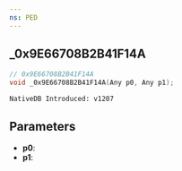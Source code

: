 ```yaml
---
ns: PED
---
```

## _0x9E66708B2B41F14A

```c
// 0x9E66708B2B41F14A
void _0x9E66708B2B41F14A(Any p0, Any p1);
```

```
NativeDB Introduced: v1207
```

## Parameters
* **p0**:
* **p1**:
